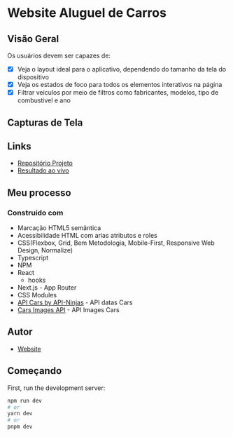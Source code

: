# Website Aluguel de Carros

## Visão Geral

Os usuários devem ser capazes de:

- [x] Veja o layout ideal para o aplicativo, dependendo do tamanho da tela do dispositivo
- [x] Veja os estados de foco para todos os elementos interativos na página
- [x] Filtrar veiculos por meio de filtros como fabricantes, modelos, tipo de combustivel e ano

## Capturas de Tela

## Links

 - [Repositório Projeto]()
 - [Resultado ao vivo]()

## Meu processo

### Construído com

 - Marcação HTML5 semântica
 - Acessibilidade HTML com arias atributos e roles
 - CSS(Flexbox, Grid, Bem Metodologia, Mobile-First, Responsive Web Design, Normalize)
 - Typescript
 - NPM
 - React
    - hooks
 - Next.js - App Router
 - CSS Modules
 - [API Cars by API-Ninjas](https://rapidapi.com/apininjas/api/cars-by-api-ninjas/) - API datas Cars
 - [Cars Images API](https://www.imagin.studio/car-image-api) - API Images Cars

## Autor

 - [Website](https://samuel-amaro.github.io/portfolio-web/)

## Começando 

First, run the development server:

```bash
npm run dev
# or
yarn dev
# or
pnpm dev
```